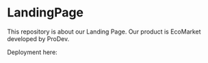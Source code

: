 # LandingPage

This repository is about our Landing Page.
Our product is EcoMarket developed by ProDev.

Deployment here: 